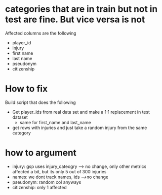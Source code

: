 # categories that are in train but not in test are fine. But vice versa is not
Affected columns are the following
- player_id
- injury
- first name
- last name
- pseudonym
- citizenship


# How to fix
Build script that does the following
- Get player_ids from real data set and make a 1:1 replacement in test dataset
  - same for first_name and last_name 
- get rows with injuries and just take a random injury from the same category



# how to argument
- injury: gsp uses injury_cateogry --> no change, only other metrics affected a bit, but its only 5 out of 300 injuries
- names: we dont track names, ids -->no change
- pseudonym: random col anyways
- citizenship: only 1 affected